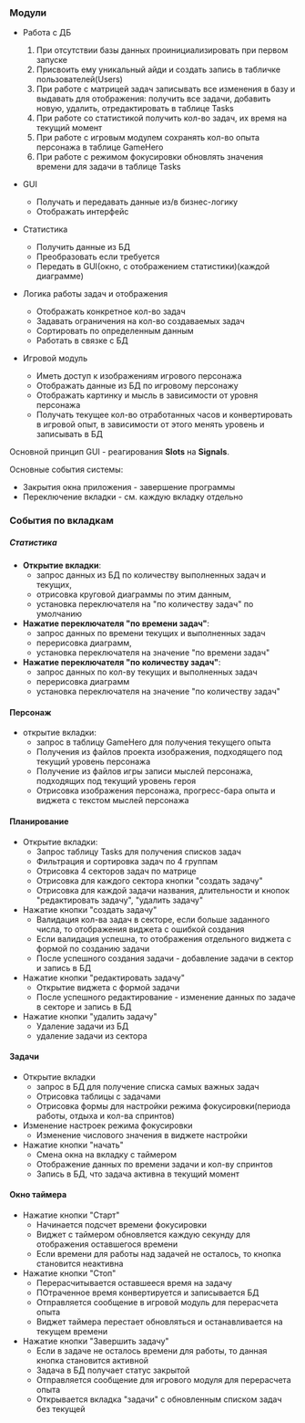 ### Модули
- Работа с ДБ
    1. При отсутствии базы данных проинициализировать при первом запуске
    2. Присвоить ему уникальный айди и создать запись в табличке пользователей(Users)
    3. При работе с матрицей задач записывать все изменения в базу и выдавать для отображения: получить все задачи, добавить новую, удалить, отредактировать в таблице Tasks
    4. При работе со статистикой получить кол-во задач, их время на текущий момент
    5. При работе с игровым модулем сохранять кол-во опыта персонажа в таблице GameHero
    6. При работе с режимом фокусировки обновлять значения времени для задачи в таблице Tasks

- GUI
    - Получать и передавать данные из/в бизнес-логику
    - Отображать интерфейс
	
- Статистика
  - Получить данные из БД
  - Преобразовать если требуется
  - Передать в GUI(окно, с отображением статистики)(каждой диаграмме)
	 
- Логика работы задач и отображения
    - Отображать конкретное кол-во задач
    - Задавать ограничения на кол-во создаваемых задач
    - Сортировать по определенным данным
    - Работать в связке с БД

- Игровой модуль
    - Иметь доступ к изображениям игрового персонажа
    - Отображать данные из БД по игровому персонажу
    - Отображать картинку и мысль в зависимости от уровня персонажа
    - Получать текущее кол-во отработанных часов и конвертировать в игровой опыт, в зависимости от этого менять уровень и записывать в БД

Основной принцип GUI - реагирования **Slots** на **Signals**.

Основные события системы:
- Закрытия окна приложения - завершение программы
- Переключение вкладки - см. каждую вкладку отдельно

### События по вкладкам

##### Статистика
- **Открытие вкладки**: 
	- запрос данных из БД по количеству выполненных задач и текущих,
	- отрисовка круговой диаграммы по этим данным, 
	- установка переключателя на "по количеству задач" по умолчанию
- **Нажатие переключателя "по времени задач"**:
	- запрос данных по времени текущих и выполненных задач
	- перерисовка диаграмм,
	- установка переключателя на значение "по времени задач"
- **Нажатие переключателя "по количеству задач"**:
	- запрос данных по кол-ву текущих и выполненных задач
	- перерисовка диаграмм
	- установка переключателя на значение "по количеству задач"

#### Персонаж
- открытие вкладки: 
	- запрос в таблицу GameHero для получения текущего опыта
	- Получения из файлов проекта изображения, подходящего под текущий уровень персонажа
	- Получение из файлов игры записи мыслей персонажа, подходящих под текущий уровень героя
	- Отрисовка изображения персонажа, прогресс-бара опыта и виджета с текстом мыслей персонажа

#### Планирование

- Открытие вкладки:
	- Запрос  таблицу Tasks для получения списков задач
	- Фильтрация и сортировка задач по 4 группам
	- Отрисовка 4 секторов задач по матрице 
	- Отрисовка для каждого сектора кнопки "создать задачу"
	- Отрисовка для каждой задачи названия, длительности и кнопок "редактировать задачу", "удалить задачу"
- Нажатие кнопки "создать задачу"
	- Валидация кол-ва задач в секторе, если больше заданного числа, то отображения виджета с ошибкой создания
	- Если валидация успешна, то отображения отдельного виджета с формой по созданию задачи
	- После успешного создания задачи  - добавление задачи в сектор и запись в БД
- Нажатие кнопки "редактировать задачу"
	- Открытие виджета с формой задачи
	- После успешного редактирование - изменение данных по задаче в секторе и запись в БД
- Нажатие кнопки "удалить задачу"
	- Удаление задачи из БД
	- удаление задачи из сектора

#### Задачи

- Открытие вкладки
	- запрос в БД для получение списка самых важных задач
	- Отрисовка таблицы с задачами
	- Отрисовка формы для настройки режима фокусировки(периода работы, отдыха и кол-ва спринтов)
- Изменение настроек режима фокусировки
	- Изменение числового значения в виджете настройки
- Нажатие кнопки "начать"
	- Смена окна на вкладку с таймером
	- Отображение данных по времени задачи и кол-ву спринтов
	- Запись в БД, что задача активна в текущий момент
	
#### Окно таймера 
- Нажатие кнопки "Старт"
	- Начинается подсчет времени фокусировки
	- Виджет с таймером обновляется каждую секунду для отображения оставшегося времени
	- Если времени для работы над задачей не осталось, то кнопка становится неактивна
- Нажатие кнопки "Стоп"
	- Перерасчитывается оставшееся время на задачу
	- ПОтраченное время конвертируется и записывается БД
	- Отправляется сообщение в игровой модуль для перерасчета опыта
	- Виджет таймера перестает обновляться и останавливается на текущем времени
- Нажатие кнопки "Завершить задачу"
	- Если в задаче не осталось времени для работы, то данная кнопка становится активной
	- Задача в БД получает статус закрытой
	- Отправляется сообщение для игрового модуля для перерасчета опыта
	- Открывается вкладка "задачи" с обновленным списком задач без текущей